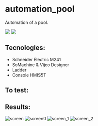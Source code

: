 # automation_pool

Automation of a pool.


![](https://img.shields.io/github/repo-size/ivan-pinto/automation_pool)
![](https://img.shields.io/github/license/ivan-pinto/automation_pool)

## Tecnologies:

- Schneider Electric M241
- SoMachine & Vijeo Designer 
- Ladder
- Console HMIS5T

## To test:



## Results:
![screen](https://user-images.githubusercontent.com/63113730/133430589-165f33c5-b875-4676-9ea0-de3d7bfc52c7.png)
![screen0](https://user-images.githubusercontent.com/63113730/133430611-d7ce5c4e-e3da-4ac1-8a40-680ef7322848.png)
![screen_1](https://user-images.githubusercontent.com/63113730/133429140-a399945e-1512-418e-9056-12f54ca04315.png)
![screen_2](https://user-images.githubusercontent.com/63113730/133429182-5ec37875-e253-43f0-aba0-75d7df466dcc.png)


